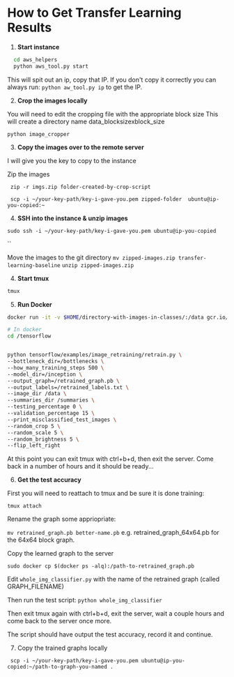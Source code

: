 # How to Get Transfer Learning Results

1. **Start instance**


```bash
  cd aws_helpers
  python aws_tool.py start
```

This will spit out an ip, copy that IP. If you don't copy it correctly you can always run: ` python aw_tool.py ip ` to get the IP.


2. **Crop the images locally**


You will need to edit the cropping file with the appropriate block size
This will create a directory name data_blocksizexblock_size

``` 
python image_cropper 
```

3. **Copy the images over to the remote server**

I will give you the key to copy to the instance 

Zip the images

` zip -r imgs.zip folder-created-by-crop-script`

` scp -i ~/your-key-path/key-i-gave-you.pem zipped-folder  ubuntu@ip-you-copied:~`

4. **SSH into the instance & unzip images**

` sudo ssh -i ~/your-key-path/key-i-gave-you.pem ubuntu@ip-you-copied `

``

Move the images to the git directory
`mv zipped-images.zip transfer-learning-baseline`
`unzip zipped-images.zip`

4. **Start tmux**

```bash 
tmux 
```

5. **Run Docker**

```bash 
docker run -it -v $HOME/directory-with-images-in-classes/:/data gcr.io/tensorflow/tensorflow:latest-devel 

# In docker
cd /tensorflow


python tensorflow/examples/image_retraining/retrain.py \
--bottleneck_dir=/bottlenecks \
--how_many_training_steps 500 \
--model_dir=/inception \
--output_graph=/retrained_graph.pb \
--output_labels=/retrained_labels.txt \
--image_dir /data \
--summaries_dir /summaries \
--testing_percentage 0 \
--validation_percentage 15 \
--print_misclassified_test_images \
--random_crop 5 \
--random_scale 5 \
--random_brightness 5 \
--flip_left_right
```

At this point you can exit tmux with ctrl+b+d, then exit the server. Come back in a number of hours and it should be ready...

6. **Get the test accuracy**

First you will need to reattach to tmux and be sure it is done training:

``` tmux attach ```

Rename the graph some appriopriate: 

``` mv retrained_graph.pb better-name.pb ``` e.g. retrained_graph_64x64.pb for the 64x64 block graph.

Copy the learned graph to the server 

``` sudo docker cp $(docker ps -alq):/path-to-retrained_graph.pb ```

Edit `whole_img_classifier.py` with the name of the retrained graph (called GRAPH_FILENAME)

Then run the test script: ``` python whole_img_classifier ```

Then exit tmux again with ctrl+b+d, exit the server, wait a couple hours and come back to the server once more.

The script should have output the test accuracy, record it and continue.

7. Copy the trained graphs locally

``` scp -i ~/your-key-path/key-i-gave-you.pem ubuntu@ip-you-copied:~/path-to-graph-you-named .```


